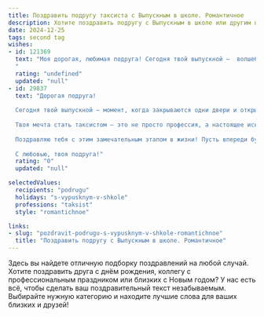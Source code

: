 ```yaml
---
title: Поздравить подругу таксиста с Выпускным в школе. Романтичное
description: Хотите поздравить подругу с Выпускным в школе или другим праздником? Наш ИИ создаст незабываемое поздравление, а вы обязательно выделитесь среди других.  
date: 2024-12-25
tags: second tag
wishes:
- id: 121369
  text: "Моя дорогая, любимая подруга! Сегодня твой выпускной –  волшебный вечер,  начало новой,  бесконечно прекрасной дороги. Пусть твой путь, как траектория звездной кометы, будет ярким,  запоминающимся и  ведем тебя к заветной мечте.  Твоя профессия таксиста – это  символ свободы и независимости,  пусть каждый километр  приносит тебе  радость и  встречи с добрыми людьми.  Я желаю тебе  безграничного счастья,  верных друзей и  самой большой,  самой  искренней любви!  С праздником!
  "
  rating: "undefined"
  updated: "null"
- id: 29837
  text: "Дорогая подруга!
  
  Сегодня твой выпускной — момент, когда закрываются одни двери и открываются новые горизонты. Ты успешно преодолела все преграды, и я горжусь тем, что могу быть рядом в этот важный день!
  
  Твоя мечта стать таксистом — это не просто профессия, а настоящее искусство. Ты всегда с легкостью найдёшь путь к сердцам людей, создавая уют и комфорт в каждом путешествии. Пусть каждый рейс будет для тебя не просто работой, а захватывающим приключением, наполненным яркими встречами и незабываемыми впечатлениями.
  
  Поздравляю тебя с этим замечательным этапом в жизни! Пусть впереди будут только удачные маршруты, любовь и поддержка близких. Ты — свет в чьём-то пути, и я верю, что ты справишься с любыми вызовами, которые встретятся на твоем жизненном пути.
  
  С любовью, твоя подруга!"
  rating: "0"
  updated: "null"

selectedValues:
  recipients: "podrugu"
  holidays: "s-vypusknym-v-shkole"
  professions: "taksist"
  style: "romantichnoe"

links:
- slug: "pozdravit-podrugu-s-vypusknym-v-shkole-romantichnoe"
  title: "Поздравить подругу с Выпускным в школе. Романтичное"
---
```


Здесь вы найдете отличную подборку поздравлений на любой случай. 
Хотите поздравить друга с днём рождения, коллегу с профессиональным праздником или близких с Новым годом? У нас есть всё, чтобы сделать ваш поздравительный текст незабываемым. Выбирайте нужную категорию и находите лучшие слова для ваших близких и друзей!
